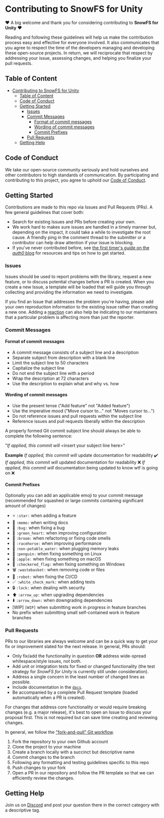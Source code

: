 # Contributing to SnowFS for Unity

:heart: A big welcome and thank you for considering contributing to **SnowFS for Unity** :heart:

Reading and following these guidelines will help us make the contribution process easy and effective for everyone involved. It also communicates that you agree to respect the time of the developers managing and developing these open-source projects. In return, we will reciprocate that respect by addressing your issue, assessing changes, and helping you finalize your pull requests.

## Table of Content

- [Contributing to SnowFS for Unity](#contributing-to-snowfs-for-unity)
  - [Table of Content](#table-of-content)
  - [Code of Conduct](#code-of-conduct)
  - [Getting Started](#getting-started)
    - [Issues](#issues)
    - [Commit Messages](#commit-messages)
      - [Format of commit messages](#format-of-commit-messages)
      - [Wording of commit messages](#wording-of-commit-messages)
      - [Commit Prefixes](#commit-prefixes)
    - [Pull Requests](#pull-requests)
  - [Getting Help](#getting-help)

## Code of Conduct

We take our open-source community seriously and hold ourselves and other contributors to high standards of communication. By participating and contributing to this project, you agree to uphold our [Code of Conduct](CODE-OF-CONDUCT.md).

## Getting Started

Contributions are made to this repo via Issues and Pull Requests (PRs). A few general guidelines that cover both:

- Search for existing Issues and PRs before creating your own.
- We work hard to makes sure issues are handled in a timely manner but, depending on the impact, it could take a while to investigate the root cause. A friendly ping in the comment thread to the submitter or a contributor can help draw attention if your issue is blocking.
- If you've never contributed before, see [the first timer's guide on the *auth0* blog](https://auth0.com/blog/a-first-timers-guide-to-an-open-source-project/) for resources and tips on how to get started.

### Issues

Issues should be used to report problems with the library, request a new feature, or to discuss potential changes before a PR is created. When you create a new Issue, a template will be loaded that will guide you through collecting and providing the information we need to investigate.

If you find an Issue that addresses the problem you're having, please add your own reproduction information to the existing issue rather than creating a new one. Adding a [reaction](https://github.blog/2016-03-10-add-reactions-to-pull-requests-issues-and-comments/) can also help be indicating to our maintainers that a particular problem is affecting more than just the reporter.

### Commit Messages

#### Format of commit messages

- A commit message consists of a subject line and a description
- Separate subject from description with a blank line
- Limit the subject line to 50 characters
- Capitalize the subject line
- Do not end the subject line with a period
- Wrap the description at 72 characters
- Use the description to explain what and why vs. how

#### Wording of commit messages

- Use the present tense ("Add feature" not "Added feature")
- Use the imperative mood ("Move cursor to..." not "Moves cursor to...")
- Do not reference issues and pull requests within the subject line
- Reference issues and pull requests liberally within the description

A properly formed Git commit subject line should always be able to complete the following sentence:

"*If applied, this commit will* \<insert your subject line here\>"

**Example**
*If applied, this commit will* update documentation for readability ✔️
*If applied, this commit will* updated documentation for readability ❌
*If applied, this commit will* documentation being updated to know wtf is going on ❌

#### Commit Prefixes

Optionally you can add an applicable emoji to your commit message (recommended for squashed or large commits containing significant amount of changes)

- :star: `:star:` when adding a feature
- :memo: `:memo:` when writing docs
- :bug: `:bug:` when fixing a bug
- :green_heart: `:green_heart:` when improving configuration
- :broom: `:broom:` when refactoring or fixing code smells
- :racehorse: `:racehorse:` when improving performance
- :non-potable_water: `:non-potable_water:` when plugging memory leaks
- :penguin: `:penguin:` when fixing something on Linux
- :apple: `:apple:` when fixing something on macOS
- :checkered_flag: `:checkered_flag:` when fixing something on Windows
- :wastebasket: `:wastebasket:` when removing code or files
- :robot: `:robot:` when fixing the CI/CD
- :white_check_mark: `:white_check_mark:` when adding tests
- :lock: `:lock:` when dealing with security
- :arrow_up: `:arrow_up:` when upgrading dependencies
- :arrow_down: `:arrow_down:` when downgrading dependencies
- [WIP] `[WIP]` when submitting work in progress in feature branches
- No prefix when submitting small self-contained work in feature branches

### Pull Requests

PRs to our libraries are always welcome and can be a quick way to get your fix or improvement slated for the next release. In general, PRs should:

- Only fix/add the functionality in question **OR** address wide-spread whitespace/style issues, not both.
- Add unit or integration tests for fixed or changed functionality (the test strategy for *SnowFS for Unity* is currently still under consideration).
- Address a single concern in the least number of changed lines as possible.
- Include documentation in the [`docs`](./docs).
- Be accompanied by a complete Pull Request template (loaded automatically when a PR is created).

For changes that address core functionality or would require breaking changes (e.g. a major release), it's best to open an Issue to discuss your proposal first. This is not required but can save time creating and reviewing changes.

In general, we follow the ["fork-and-pull" Git workflow](https://github.com/susam/gitpr).

1. Fork the repository to your own Github account
2. Clone the project to your machine
3. Create a branch locally with a succinct but descriptive name
4. Commit changes to the branch
5. Following any formatting and testing guidelines specific to this repo
6. Push changes to your fork
7. Open a PR in our repository and follow the PR template so that we can efficiently review the changes.

## Getting Help

Join us on [Discord](https://discord.gg/RDKPuH8dkA) and post your question there in the correct category with a descriptive tag.
